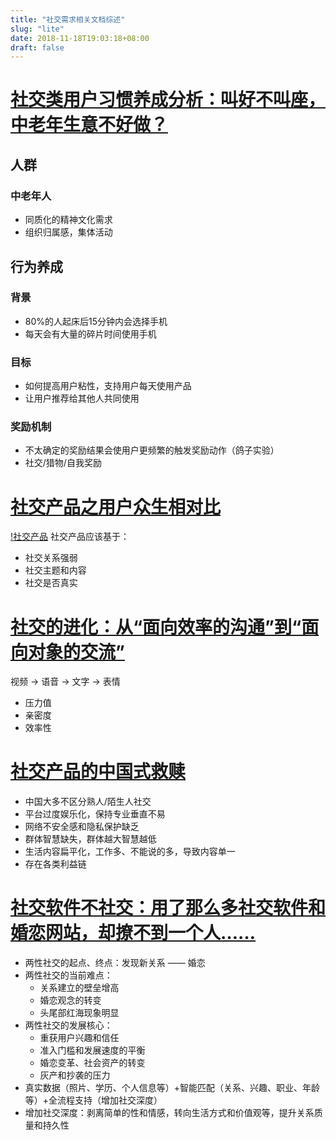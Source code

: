```yaml
---
title: "社交需求相关文档综述"
slug: "lite"
date: 2018-11-18T19:03:18+08:00
draft: false
---
```


# [社交类用户习惯养成分析：叫好不叫座，中老年生意不好做？](http://www.woshipm.com/user-research/953211.html)
## 人群
### 中老年人
* 同质化的精神文化需求
* 组织归属感，集体活动
## 行为养成
### 背景
* 80%的人起床后15分钟内会选择手机
* 每天会有大量的碎片时间使用手机
### 目标
* 如何提高用户粘性，支持用户每天使用产品
* 让用户推荐给其他人共同使用
### 奖励机制
* 不太确定的奖励结果会使用户更频繁的触发奖励动作（鸽子实验）
* 社交/猎物/自我奖励

# [社交产品之用户众生相对比](http://www.woshipm.com/pd/99552.html)
[!社交产品](http://image.woshipm.com/wp-files/2014/08/5113fc9f55a2a23c98d4fdce0b75b742.jpg)
社交产品应该基于：
* 社交关系强弱
* 社交主题和内容
* 社交是否真实

# [社交的进化：从“面向效率的沟通”到“面向对象的交流”](http://www.woshipm.com/it/92591.html)
视频 -> 语音 -> 文字 -> 表情
* 压力值
* 亲密度
* 效率性

# [社交产品的中国式救赎](http://www.woshipm.com/operate/88038.html)
* 中国大多不区分熟人/陌生人社交
* 平台过度娱乐化，保持专业垂直不易
* 网络不安全感和隐私保护缺乏
* 群体智慧缺失，群体越大智慧越低
* 生活内容扁平化，工作多、不能说的多，导致内容单一
* 存在各类利益链

# [社交软件不社交：用了那么多社交软件和婚恋网站，却撩不到一个人……](http://www.woshipm.com/it/841434.html)
* 两性社交的起点、终点：发现新关系 —— 婚恋
* 两性社交的当前难点：
    * 关系建立的壁垒增高
    * 婚恋观念的转变
    * 头尾部红海现象明显
* 两性社交的发展核心：
    * 重获用户兴趣和信任
    * 准入门槛和发展速度的平衡
    * 婚恋变革、社会资产的转变
    * 灰产和抄袭的压力
* 真实数据（照片、学历、个人信息等）+智能匹配（关系、兴趣、职业、年龄等）+全流程支持（增加社交深度）
* 增加社交深度：剥离简单的性和情感，转向生活方式和价值观等，提升关系质量和持久性

